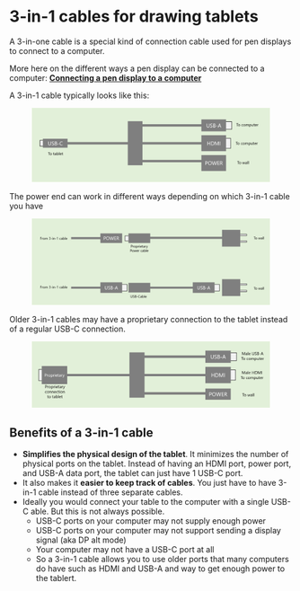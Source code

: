 # 3-in-1 cables for drawing tablets

A 3-in-one cable is a special kind of connection cable used for pen displays to connect to a computer.&#x20;

More here on the different ways a pen display can be connected to a computer:  [**Connecting a pen display to a computer**](../../guides/pen-displays/connecting-a-pen-display.md)

A 3-in-1 cable typically looks like this:

<figure><img src="../../.gitbook/assets/image (4) (1).png" alt=""><figcaption></figcaption></figure>

The power end can work in different ways depending on which 3-in-1 cable you have

&#x20;

<figure><img src="../../.gitbook/assets/image (394).png" alt=""><figcaption></figcaption></figure>

Older 3-in-1 cables may have a proprietary connection to the tablet instead of a regular USB-C connection.

<figure><img src="../../.gitbook/assets/image (3) (1).png" alt=""><figcaption></figcaption></figure>

## Benefits of a 3-in-1 cable

* **Simplifies the physical design of the tablet**. It minimizes the number of physical ports on the tablet. Instead of having an HDMI port, power port, and USB-A data port, the tablet can just have 1 USB-C port.
* It also makes it **easier to keep track of cables**. You just have to have 3-in-1 cable instead of three separate cables.
* Ideally you would connect your table to the computer with a single USB-C able. But this is not always possible.&#x20;
  * USB-C ports on your computer may not supply enough power
  * USB-C ports on your computer may not support sending a display signal (aka DP alt mode)
  * Your computer may not have a USB-C port at all
  * So a 3-in-1 cable allows you to use older ports that many computers do have such as HDMI and USB-A and way to get enough power to the tablert.

